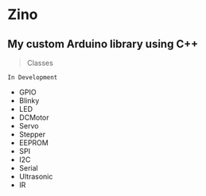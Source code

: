 # Zino
## My custom Arduino library using C++

> Classes

```In Development```

+ GPIO
+ Blinky
+ LED
+ DCMotor
+ Servo
+ Stepper
+ EEPROM
+ SPI
+ I2C
+ Serial
+ Ultrasonic
+ IR